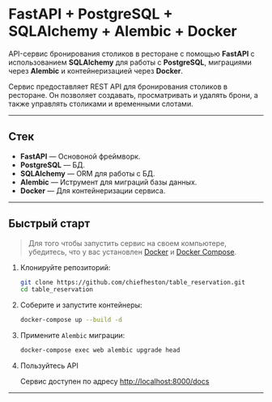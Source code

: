 # FastAPI + PostgreSQL + SQLAlchemy + Alembic + Docker

API-сервис бронирования столиков в ресторане с помощью **FastAPI** с использованием **SQLAlchemy** для работы с **PostgreSQL**, миграциями через **Alembic** и контейнеризацией через **Docker**.

Сервис предоставляет REST API для бронирования столиков в ресторане. Он позволяет создавать, просматривать и удалять брони, а также управлять столиками и временными слотами.

---

## Стек

- **FastAPI** — Основоной фреймворк.
- **PostgreSQL** — БД.
- **SQLAlchemy** — ORM для работы с БД.
- **Alembic** — Иструмент для миграций базы данных.
- **Docker** — Для контейнеризации сервиса.

---

## Быстрый старт

> Для того чтобы запустить сервис на своем компьютере, убедитесь, что у вас установлен [Docker](https://www.docker.com/) и [Docker Compose](https://docs.docker.com/compose/).

1. Клонируйте репозиторий:

   ```bash
   git clone https://github.com/chiefheston/table_reservation.git
   cd table_reservation
   ```

2. Соберите и запустите контейнеры:

   ```bash
   docker-compose up --build -d
   ```

3. Примените `Alembic` миграции:

   ```bash
   docker-compose exec web alembic upgrade head
   ```

4. Пользуйтесь API

   Сервис доступен по адресу [http://localhost:8000/docs](http://localhost:8000/docs)

---
